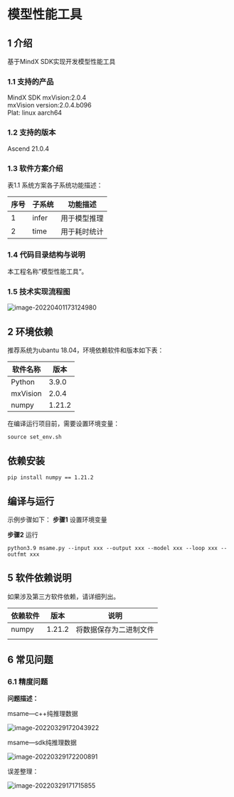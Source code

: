 # 模型性能工具

## 1 介绍
基于MindX SDK实现开发模型性能工具

### 1.1 支持的产品

MindX SDK mxVision:2.0.4   
mxVision version:2.0.4.b096   
Plat: linux aarch64

### 1.2 支持的版本

Ascend 21.0.4

### 1.3 软件方案介绍

表1.1 系统方案各子系统功能描述：

| 序号 | 子系统 | 功能描述     |
| ---- | ------ | ------------ |
| 1    | infer  | 用于模型推理 |
| 2    | time   | 用于耗时统计 |

### 1.4 代码目录结构与说明

本工程名称”模型性能工具“。



### 1.5 技术实现流程图

![image-20220401173124980](D:\文件\华为算子\模型\未命名文件.png)





## 2 环境依赖

推荐系统为ubantu 18.04，环境依赖软件和版本如下表：

| 软件名称 | 版本   |
| -------- | ------ |
| Python   | 3.9.0  |
| mxVision | 2.0.4  |
| numpy    | 1.21.2 |

在编译运行项目前，需要设置环境变量：

```
source set_env.sh
```

## 依赖安装

```
pip install numpy == 1.21.2
```



## 编译与运行
示例步骤如下：
**步骤1** 设置环境变量

**步骤2**  运行

```
python3.9 msame.py --input xxx --output xxx --model xxx --loop xxx --outfmt xxx
```



## 5 软件依赖说明

如果涉及第三方软件依赖，请详细列出。

| 依赖软件 | 版本   | 说明                   |
| -------- | ------ | ---------------------- |
| numpy    | 1.21.2 | 将数据保存为二进制文件 |
|          |        |                        |



## 6 常见问题

### 6.1 精度问题

**问题描述：**

msame—c++纯推理数据

![image-20220329172043922](C:\Users\lenovo1\AppData\Roaming\Typora\typora-user-images\image-20220329172043922.png)

msame—sdk纯推理数据

![image-20220329172200891](C:\Users\lenovo1\AppData\Roaming\Typora\typora-user-images\image-20220329172200891.png)

误差整理：

![image-20220329171715855](C:\Users\lenovo1\AppData\Roaming\Typora\typora-user-images\image-20220329171715855.png)
